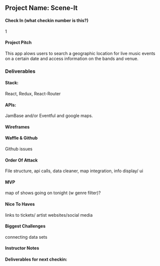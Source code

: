 ## Project Name: Scene-It

#### Check In (what checkin number is this?)
1

#### Project Pitch
This app alows users to search a geographic location for live music events on a certain date and access information on the bands and venue. 

### Deliverables

#### Stack:
React, Redux, React-Router

#### APIs:
JamBase and/or Eventful and google maps.

#### Wireframes

#### Waffle & Github
Github issues

#### Order Of Attack
File structure, api calls, data cleaner, map integration, info display/ ui
#### MVP
map of shows going on tonight (w genre filter)?
#### Nice To Haves
links to tickets/ artist websites/social media

#### Biggest Challenges

connecting data sets 

#### Instructor Notes

#### Deliverables for next checkin:
